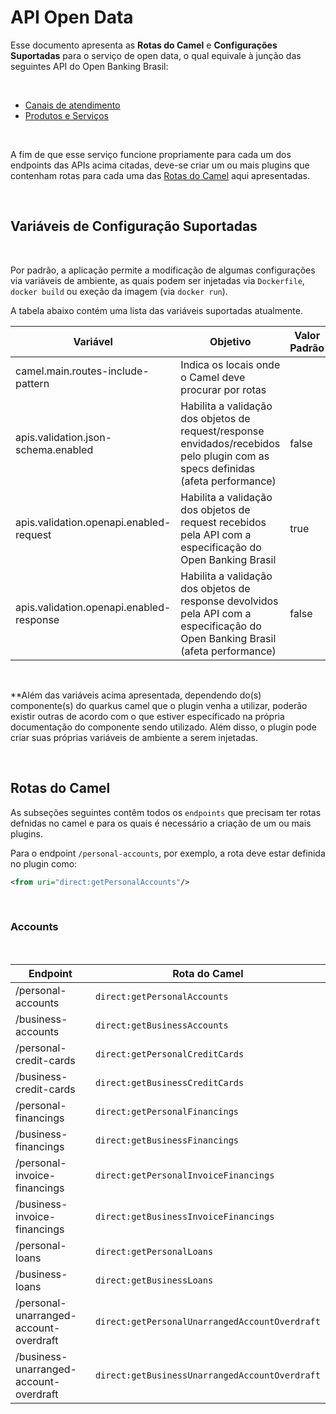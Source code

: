# API Open Data

Esse documento apresenta as **Rotas do Camel** e **Configurações Suportadas** para
o serviço de open data, o qual equivale à junção das seguintes API do
Open Banking Brasil:

&nbsp;

- [Canais de atendimento](https://openbanking-brasil.github.io/areadesenvolvedor/#api-canais-de-atendimento-v1-0-2)
- [Produtos e Serviços](https://openbanking-brasil.github.io/areadesenvolvedor/#api-produtos-e-servicos-v1-0-2)

&nbsp;

A fim de que esse serviço funcione propriamente para cada um dos endpoints das APIs
acima citadas, deve-se criar um ou mais plugins que contenham rotas para cada uma
das [Rotas do Camel](#rotas-do-camel) aqui apresentadas.

&nbsp;

## Variáveis de Configuração Suportadas

&nbsp;

Por padrão, a aplicação permite a modificação de algumas configurações via variáveis
de ambiente, as quais podem ser injetadas via `Dockerfile`, `docker build` ou exeção
da imagem (via `docker run`).

A tabela abaixo contém uma lista das variáveis suportadas atualmente.

| Variável                                   | Objetivo                                                              | Valor Padrão |
|--------------------------------------------|---------------------------------------------------------------------------------------------------------------------------------|---------------|
| camel.main.routes-include-pattern          | Indica os locais onde o Camel deve procurar por rotas                                                                           |              |
| apis.validation.json-schema.enabled        | Habilita a validação dos objetos de request/response envidados/recebidos pelo plugin com as specs definidas (afeta performance) | false          |
| apis.validation.openapi.enabled-request    | Habilita a validação dos objetos de request recebidos pela API com a especificação do Open Banking Brasil                       | true           |
| apis.validation.openapi.enabled-response   | Habilita a validação dos objetos de response devolvidos pela API com a especificação do Open Banking Brasil (afeta performance) | false          |

&nbsp;

**Além das variáveis acima apresentada, dependendo do(s) componente(s) do quarkus
camel que o plugin venha a utilizar, poderão existir outras de acordo com o que
estiver específicado na própria documentação do componente sendo utilizado. Além
disso, o plugin pode criar suas próprias variáveis de ambiente a serem injetadas.

&nbsp;

## Rotas do Camel

As subseções seguintes contêm todos os `endpoints` que precisam ter rotas defnidas
no camel e para os quais é necessário a criação de um ou mais plugins.

Para o endpoint `/personal-accounts`, por exemplo, a rota deve estar
definida no plugin como:

```xml
<from uri="direct:getPersonalAccounts"/>
```

&nbsp;

### Accounts

&nbsp;

| Endpoint                                           | Rota do Camel                                             |
|----------------------------------------------------|-----------------------------------------------------------|
| /personal-accounts                                 | ```direct:getPersonalAccounts```                          |
| /business-accounts                                 | ```direct:getBusinessAccounts```                          |
| /personal-credit-cards                             | ```direct:getPersonalCreditCards```                       |
| /business-credit-cards                             | ```direct:getBusinessCreditCards```                       |
| /personal-financings                               | ```direct:getPersonalFinancings```                        |
| /business-financings                               | ```direct:getBusinessFinancings```                        |
| /personal-invoice-financings                       | ```direct:getPersonalInvoiceFinancings```                 |
| /business-invoice-financings                       | ```direct:getBusinessInvoiceFinancings```                 |
| /personal-loans                                    | ```direct:getPersonalLoans```                             |
| /business-loans                                    | ```direct:getBusinessLoans```                             |
| /personal-unarranged-account-overdraft             | ```direct:getPersonalUnarrangedAccountOverdraft```        |
| /business-unarranged-account-overdraft             | ```direct:getBusinessUnarrangedAccountOverdraft```        |

&nbsp;